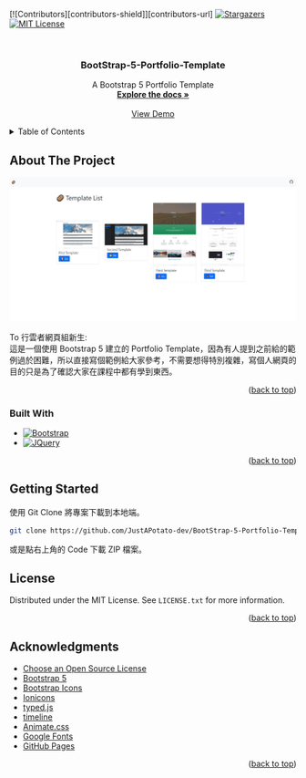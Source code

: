 <!-- PROJECT SHIELDS -->
<!--
*** I'm using markdown "reference style" links for readability.
*** Reference links are enclosed in brackets [ ] instead of parentheses ( ).
*** See the bottom of this document for the declaration of the reference variables
*** for contributors-url, forks-url, etc. This is an optional, concise syntax you may use.
*** https://www.markdownguide.org/basic-syntax/#reference-style-links
-->
[![Contributors][contributors-shield]][contributors-url]
[![Stargazers][stars-shield]][stars-url]
[![MIT License][license-shield]][license-url]

<!-- PROJECT LOGO -->
<br />
<div align="center">
  <h3 align="center">BootStrap-5-Portfolio-Template</h3>

  <p align="center">
    A Bootstrap 5 Portfolio Template
    <br />
    <a href="https://github.com/JustAPotato-dev/BootStrap-5-Portfolio-Template"><strong>Explore the docs »</strong></a>
    <br />
    <br />
    <a href="https://justapotato-dev.github.io/BootStrap-5-Portfolio-Template/index.html">View Demo</a>
  </p>
</div>

<!-- TABLE OF CONTENTS -->
<details>
  <summary>Table of Contents</summary>
  <ol>
    <li>
      <a href="#about-the-project">About The Project</a>
      <ul>
        <li><a href="#built-with">Built With</a></li>
      </ul>
    </li>
    <li>
      <a href="#getting-started">Getting Started</a>
    </li>
    <li><a href="#license">License</a></li>
    <li><a href="#acknowledgments">Acknowledgments</a></li>
  </ol>
</details>

<!-- ABOUT THE PROJECT -->
## About The Project

[![BootStrap-5-Portfolio-Template Screen Shot][product-screenshot]](https://justapotato-dev.github.io/BootStrap-5-Portfolio-Template/index.html)

To 行雲者網頁組新生:<br>
這是一個使用 Bootstrap 5 建立的 Portfolio Template，因為有人提到之前給的範例過於困難，所以直接寫個範例給大家參考，不需要想得特別複雜，寫個人網頁的目的只是為了確認大家在課程中都有學到東西。

<p align="right">(<a href="#readme-top">back to top</a>)</p>

### Built With

* [![Bootstrap][Bootstrap.com]][Bootstrap-url]
* [![JQuery][JQuery.com]][JQuery-url]

<p align="right">(<a href="#readme-top">back to top</a>)</p>

<!-- GETTING STARTED -->
## Getting Started

使用 Git Clone 將專案下載到本地端。 

```sh
git clone https://github.com/JustAPotato-dev/BootStrap-5-Portfolio-Template
```

或是點右上角的 Code 下載 ZIP 檔案。

<!-- LICENSE -->
## License

Distributed under the MIT License. See `LICENSE.txt` for more information.

<p align="right">(<a href="#readme-top">back to top</a>)</p>

<!-- ACKNOWLEDGMENTS -->
## Acknowledgments

* [Choose an Open Source License](https://choosealicense.com)
* [Bootstrap 5](https://getbootstrap.com)
* [Bootstrap Icons](https://icons.getbootstrap.com)
* [Ionicons](https://ionic.io/ionicons)
* [typed.js](https://github.com/mattboldt/typed.js/)
* [timeline](https://github.com/squarechip/timeline)
* [Animate.css](https://daneden.github.io/animate.css)
* [Google Fonts](https://fonts.google.com)
* [GitHub Pages](https://pages.github.com)

<p align="right">(<a href="#readme-top">back to top</a>)</p>

<!-- MARKDOWN LINKS & IMAGES -->
<!-- https://www.markdownguide.org/basic-syntax/#reference-style-links -->
[stars-shield]: https://img.shields.io/github/stars/othneildrew/Best-README-Template.svg?style=for-the-badge
[stars-url]: https://github.com/JustAPotato-dev/BootStrap-5-Portfolio-Template/stargazers
[license-shield]: https://img.shields.io/github/license/othneildrew/Best-README-Template.svg?style=for-the-badge
[license-url]: https://github.com/JustAPotato-dev/BootStrap-5-Portfolio-Template/blob/main/LICENSE.txt
[product-screenshot]: assets/images/TemplateList.jpg
[Bootstrap.com]: https://img.shields.io/badge/Bootstrap-563D7C?style=for-the-badge&logo=bootstrap&logoColor=white
[Bootstrap-url]: https://getbootstrap.com
[JQuery.com]: https://img.shields.io/badge/jQuery-0769AD?style=for-the-badge&logo=jquery&logoColor=white
[JQuery-url]: https://jquery.com 

